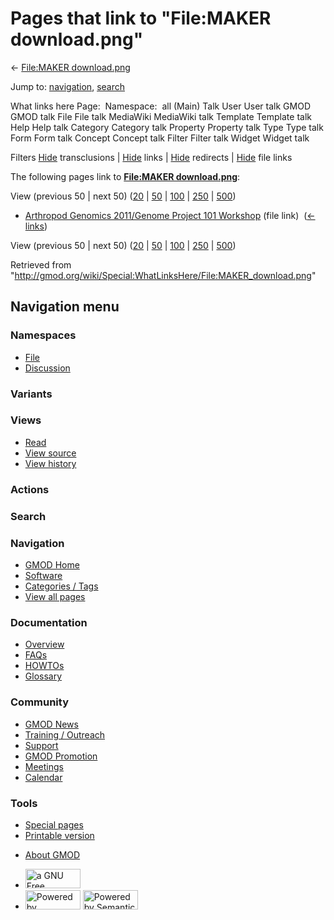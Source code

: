 <div id="mw-page-base" class="noprint">

</div>

<div id="mw-head-base" class="noprint">

</div>

<div id="content" class="mw-body" role="main">

<span id="top"></span>

<div id="mw-js-message" style="display:none;">

</div>



# <span dir="auto">Pages that link to "File:MAKER download.png"</span>

<div id="bodyContent">

<div id="contentSub">

← [File:MAKER
download.png](/wiki/File:MAKER_download.png "File:MAKER download.png")

</div>

<div id="jump-to-nav" class="mw-jump">

Jump to: [navigation](#mw-navigation), [search](#p-search)

</div>

<div id="mw-content-text">

What links here Page:  Namespace:  all (Main) Talk User User talk GMOD
GMOD talk File File talk MediaWiki MediaWiki talk Template Template talk
Help Help talk Category Category talk Property Property talk Type Type
talk Form Form talk Concept Concept talk Filter Filter talk Widget
Widget talk

Filters
[Hide](/mediawiki/index.php?title=Special:WhatLinksHere/File:MAKER_download.png&hidetrans=1 "Special:WhatLinksHere/File:MAKER download.png")
transclusions \|
[Hide](/mediawiki/index.php?title=Special:WhatLinksHere/File:MAKER_download.png&hidelinks=1 "Special:WhatLinksHere/File:MAKER download.png")
links \|
[Hide](/mediawiki/index.php?title=Special:WhatLinksHere/File:MAKER_download.png&hideredirs=1 "Special:WhatLinksHere/File:MAKER download.png")
redirects \|
[Hide](/mediawiki/index.php?title=Special:WhatLinksHere/File:MAKER_download.png&hideimages=1 "Special:WhatLinksHere/File:MAKER download.png")
file links

The following pages link to **[File:MAKER
download.png](/wiki/File:MAKER_download.png "File:MAKER download.png")**:

View (previous 50 \| next 50)
([20](/mediawiki/index.php?title=Special:WhatLinksHere/File:MAKER_download.png&limit=20 "Special:WhatLinksHere/File:MAKER download.png")
\|
[50](/mediawiki/index.php?title=Special:WhatLinksHere/File:MAKER_download.png&limit=50 "Special:WhatLinksHere/File:MAKER download.png")
\|
[100](/mediawiki/index.php?title=Special:WhatLinksHere/File:MAKER_download.png&limit=100 "Special:WhatLinksHere/File:MAKER download.png")
\|
[250](/mediawiki/index.php?title=Special:WhatLinksHere/File:MAKER_download.png&limit=250 "Special:WhatLinksHere/File:MAKER download.png")
\|
[500](/mediawiki/index.php?title=Special:WhatLinksHere/File:MAKER_download.png&limit=500 "Special:WhatLinksHere/File:MAKER download.png"))

- [Arthropod Genomics 2011/Genome Project 101
  Workshop](/wiki/Arthropod_Genomics_2011/Genome_Project_101_Workshop "Arthropod Genomics 2011/Genome Project 101 Workshop")
  (file link) ‎ <span class="mw-whatlinkshere-tools">([←
  links](/mediawiki/index.php?title=Special:WhatLinksHere&target=Arthropod+Genomics+2011%2FGenome+Project+101+Workshop "Special:WhatLinksHere"))</span>

View (previous 50 \| next 50)
([20](/mediawiki/index.php?title=Special:WhatLinksHere/File:MAKER_download.png&limit=20 "Special:WhatLinksHere/File:MAKER download.png")
\|
[50](/mediawiki/index.php?title=Special:WhatLinksHere/File:MAKER_download.png&limit=50 "Special:WhatLinksHere/File:MAKER download.png")
\|
[100](/mediawiki/index.php?title=Special:WhatLinksHere/File:MAKER_download.png&limit=100 "Special:WhatLinksHere/File:MAKER download.png")
\|
[250](/mediawiki/index.php?title=Special:WhatLinksHere/File:MAKER_download.png&limit=250 "Special:WhatLinksHere/File:MAKER download.png")
\|
[500](/mediawiki/index.php?title=Special:WhatLinksHere/File:MAKER_download.png&limit=500 "Special:WhatLinksHere/File:MAKER download.png"))

</div>

<div class="printfooter">

Retrieved from
"<http://gmod.org/wiki/Special:WhatLinksHere/File:MAKER_download.png>"

</div>

<div id="catlinks" class="catlinks catlinks-allhidden">

</div>

<div class="visualClear">

</div>

</div>

</div>

<div id="mw-navigation">

## Navigation menu

<div id="mw-head">



<div id="left-navigation">

<div id="p-namespaces" class="vectorTabs" role="navigation"
aria-labelledby="p-namespaces-label">

### Namespaces

- <span id="ca-nstab-image"><a href="/wiki/File:MAKER_download.png" accesskey="c"
  title="View the file page [c]">File</a></span>
- <span id="ca-talk"><a
  href="/mediawiki/index.php?title=File_talk:MAKER_download.png&amp;action=edit&amp;redlink=1"
  accesskey="t"
  title="Discussion about the content page [t]">Discussion</a></span>

</div>

<div id="p-variants" class="vectorMenu emptyPortlet" role="navigation"
aria-labelledby="p-variants-label">

### 

### Variants[](#)

<div class="menu">

</div>

</div>

</div>

<div id="right-navigation">

<div id="p-views" class="vectorTabs" role="navigation"
aria-labelledby="p-views-label">

### Views

- <span id="ca-view">[Read](/wiki/File:MAKER_download.png)</span>
- <span id="ca-viewsource"><a
  href="/mediawiki/index.php?title=File:MAKER_download.png&amp;action=edit"
  accesskey="e" title="This page is protected.
  You can view its source [e]">View source</a></span>
- <span id="ca-history"><a
  href="/mediawiki/index.php?title=File:MAKER_download.png&amp;action=history"
  accesskey="h" title="Past revisions of this page [h]">View history</a></span>

</div>

<div id="p-cactions" class="vectorMenu emptyPortlet" role="navigation"
aria-labelledby="p-cactions-label">

### Actions[](#)

<div class="menu">

</div>

</div>

<div id="p-search" role="search">

### Search

<div id="simpleSearch">

</div>

</div>

</div>

</div>

<div id="mw-panel">

<div id="p-logo" role="banner">

<a href="/wiki/Main_Page"
style="background-image: url(http://gmod.org/images/GMOD-cogs.png);"
title="Visit the main page"></a>

</div>

<div id="p-Navigation" class="portal" role="navigation"
aria-labelledby="p-Navigation-label">

### Navigation

<div class="body">

- <span id="n-GMOD-Home">[GMOD Home](/wiki/Main_Page)</span>
- <span id="n-Software">[Software](/wiki/GMOD_Components)</span>
- <span id="n-Categories-.2F-Tags">[Categories /
  Tags](/wiki/Categories)</span>
- <span id="n-View-all-pages">[View all
  pages](/wiki/Special:AllPages)</span>

</div>

</div>

<div id="p-Documentation" class="portal" role="navigation"
aria-labelledby="p-Documentation-label">

### Documentation

<div class="body">

- <span id="n-Overview">[Overview](/wiki/Overview)</span>
- <span id="n-FAQs">[FAQs](/wiki/Category:FAQ)</span>
- <span id="n-HOWTOs">[HOWTOs](/wiki/Category:HOWTO)</span>
- <span id="n-Glossary">[Glossary](/wiki/Glossary)</span>

</div>

</div>

<div id="p-Community" class="portal" role="navigation"
aria-labelledby="p-Community-label">

### Community

<div class="body">

- <span id="n-GMOD-News">[GMOD News](/wiki/GMOD_News)</span>
- <span id="n-Training-.2F-Outreach">[Training /
  Outreach](/wiki/Training_and_Outreach)</span>
- <span id="n-Support">[Support](/wiki/Support)</span>
- <span id="n-GMOD-Promotion">[GMOD
  Promotion](/wiki/GMOD_Promotion)</span>
- <span id="n-Meetings">[Meetings](/wiki/Meetings)</span>
- <span id="n-Calendar">[Calendar](/wiki/Calendar)</span>

</div>

</div>

<div id="p-tb" class="portal" role="navigation"
aria-labelledby="p-tb-label">

### Tools

<div class="body">

- <span id="t-specialpages"><a href="/wiki/Special:SpecialPages" accesskey="q"
  title="A list of all special pages [q]">Special pages</a></span>
- <span id="t-print"><a
  href="/mediawiki/index.php?title=Special:WhatLinksHere/File:MAKER_download.png&amp;printable=yes"
  rel="alternate" accesskey="p"
  title="Printable version of this page [p]">Printable version</a></span>

</div>

</div>

</div>

</div>

<div id="footer" role="contentinfo">

- <span id="footer-places-about">[About
  GMOD](/wiki/GMOD:About "GMOD:About")</span>

<!-- -->

- <span id="footer-copyrightico">[<img src="http://www.gnu.org/graphics/gfdl-logo-small.png" width="88"
  height="31" alt="a GNU Free Documentation License" />](http://www.gnu.org/licenses/fdl-1.3.html)</span>
- <span id="footer-poweredbyico">[<img src="/mediawiki/skins/common/images/poweredby_mediawiki_88x31.png"
  width="88" height="31" alt="Powered by MediaWiki" />](//www.mediawiki.org/)
  [<img
  src="/mediawiki/extensions/SemanticMediaWiki/includes/../resources/images/smw_button.png"
  width="88" height="31" alt="Powered by Semantic MediaWiki" />](https://www.semantic-mediawiki.org/wiki/Semantic_MediaWiki)</span>

<div style="clear:both">

</div>

</div>
